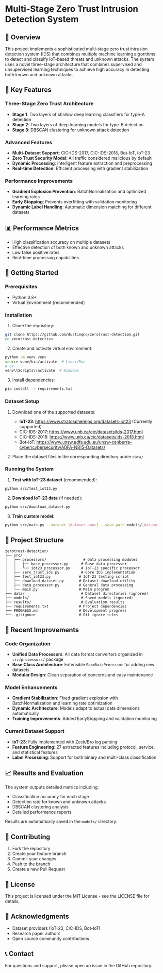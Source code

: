 # Multi-Stage Zero Trust Intrusion Detection System

## 🌟 Overview

This project implements a sophisticated multi-stage zero trust intrusion detection system (IDS) that combines multiple machine learning algorithms to detect and classify IoT-based threats and unknown attacks. The system uses a novel three-stage architecture that combines supervised and unsupervised learning techniques to achieve high accuracy in detecting both known and unknown attacks.

## 🎯 Key Features

### Three-Stage Zero Trust Architecture
- **Stage 1**: Two layers of shallow deep learning classifiers for type-A detection
- **Stage 2**: Two layers of deep learning models for type-B detection  
- **Stage 3**: DBSCAN clustering for unknown attack detection

### Advanced Features
- **Multi-Dataset Support**: CIC-IDS-2017, CIC-IDS-2018, Bot-IoT, IoT-23
- **Zero Trust Security Model**: All traffic considered malicious by default
- **Dynamic Processing**: Intelligent feature extraction and preprocessing
- **Real-time Detection**: Efficient processing with gradient stabilization

### Performance Improvements
- **Gradient Explosion Prevention**: BatchNormalization and optimized learning rates
- **Early Stopping**: Prevents overfitting with validation monitoring
- **Dynamic Label Handling**: Automatic dimension matching for different datasets

## 📊 Performance Metrics

- High classification accuracy on multiple datasets
- Effective detection of both known and unknown attacks
- Low false positive rates
- Real-time processing capabilities

## 🚀 Getting Started

### Prerequisites

- Python 3.8+
- Virtual Environment (recommended)

### Installation

1. Clone the repository:
```bash
git clone https://github.com/dustinqnq/zerotrust-detection.git
cd zerotrust-detection
```

2. Create and activate virtual environment:
```bash
python -m venv venv
source venv/bin/activate  # Linux/Mac
# or
venv\\Scripts\\activate  # Windows
```

3. Install dependencies:
```bash
pip install -r requirements.txt
```

### Dataset Setup

1. Download one of the supported datasets:
   - **IoT-23**: https://www.stratosphereips.org/datasets-iot23 (Currently supported)
   - CIC-IDS-2017: https://www.unb.ca/cic/datasets/ids-2017.html
   - CIC-IDS-2018: https://www.unb.ca/cic/datasets/ids-2018.html
   - Bot-IoT: https://www.unsw.adfa.edu.au/unsw-canberra-cyber/cybersecurity/ADFA-NB15-Datasets/

2. Place the dataset files in the corresponding directory under `data/`

### Running the System

1. **Test with IoT-23 dataset** (recommended):
```bash
python src/test_iot23.py
```

2. **Download IoT-23 data** (if needed):
```bash
python src/download_dataset.py
```

3. **Train custom model**:
```bash
python src/main.py --dataset [dataset-name] --save-path models/[dataset-name]
```

## 📁 Project Structure

```
zerotrust-detection/
├── src/
│   ├── processors/                 # Data processing modules
│   │   ├── base_processor.py      # Base data processor
│   │   └── iot23_processor.py     # IoT-23 specific processor
│   ├── zero_trust_ids.py          # Core IDS implementation
│   ├── test_iot23.py             # IoT-23 testing script
│   ├── download_dataset.py       # Dataset download utility
│   ├── data_processor.py         # General data processing
│   └── main.py                   # Main program
├── data/                          # Dataset directories (ignored)
├── models/                        # Saved models (ignored)
├── results/                       # Evaluation results
├── requirements.txt              # Project dependencies
├── PROGRESS.md                   # Development progress
└── .gitignore                    # Git ignore rules
```

## 🔧 Recent Improvements

### Code Organization
- **Unified Data Processors**: All data format converters organized in `src/processors/` package
- **Base Class Architecture**: Extensible `BaseDataProcessor` for adding new datasets
- **Modular Design**: Clean separation of concerns and easy maintenance

### Model Enhancements
- **Gradient Stabilization**: Fixed gradient explosion with BatchNormalization and learning rate optimization
- **Dynamic Architecture**: Models adapt to actual data dimensions automatically
- **Training Improvements**: Added EarlyStopping and validation monitoring

### Current Dataset Support
- **IoT-23**: Fully implemented with Zeek/Bro log parsing
- **Feature Engineering**: 27 extracted features including protocol, service, and statistical features
- **Label Processing**: Support for both binary and multi-class classification

## 📈 Results and Evaluation

The system outputs detailed metrics including:
- Classification accuracy for each stage
- Detection rate for known and unknown attacks
- DBSCAN clustering analysis
- Detailed performance reports

Results are automatically saved in the `models/` directory.

## 🤝 Contributing

1. Fork the repository
2. Create your feature branch
3. Commit your changes
4. Push to the branch
5. Create a new Pull Request

## 📝 License

This project is licensed under the MIT License - see the LICENSE file for details.

## 🙏 Acknowledgments

- Dataset providers (IoT-23, CIC-IDS, Bot-IoT)
- Research paper authors
- Open source community contributions

## 📞 Contact

For questions and support, please open an issue in the GitHub repository. 